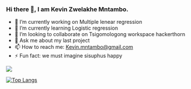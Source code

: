### Hi there 👋, I am Kevin Zwelakhe Mntambo.

<!--
**Bubbablack/Bubbablack** is a ✨ _special_ ✨ repository because its `README.md` (this file) appears on your GitHub profile.

Here are some ideas to get you started:
-->

- 🔭 I’m currently working on Multiple lenear regression
- 🌱 I’m currently learning Logistic regression
- 👯 I’m looking to collaborate on Tsigomologong workspace hackerthorn
- 💬 Ask me about my last project
- 📫 How to reach me: Kevin.mntambo@gmail.com
- ⚡ Fun fact: we must imagine sisuphus happy

<img src ='https://github-readme-stats.vercel.app/api?username=Bubbablack&&show_icons=true&title_color=ffffff&icon_color=4da3fb&text_color=ffffff&bg_color=0d1117&hide_border=True&count_private=true' >

[![Top Langs](https://github-readme-stats.vercel.app/api/top-langs/?username=Bubbablack&&bg_color=0d1117&title_color=ffffff&hide_border=True&count_private=true)](https://github.com/anuraghazra/github-readme-stats)
